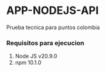 # APP-NODEJS-API

Prueba tecnica para puntos colombia

### Requisitos para ejecucion
  1. Node JS v20.9.0
  2. npm 10.1.0
